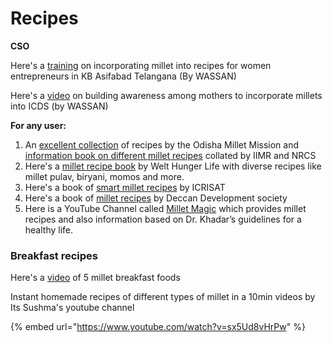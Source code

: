 # Recipes



**CSO**



Here's a [training](https://www.youtube.com/watch?v=A0-xBiI4hck\&embeds\_euri=https%3A%2F%2Fmail.google.com%2F\&embeds\_origin=https%3A%2F%2Fmail.google.com\&source\_ve\_path=Mjg2NjY\&feature=emb\_logo) on incorporating millet into recipes for women entrepreneurs in KB Asifabad Telangana (By WASSAN)

Here's a [video](https://www.youtube.com/watch?v=A0-xBiI4hck\&embeds\_euri=https%3A%2F%2Fmail.google.com%2F\&embeds\_origin=https%3A%2F%2Fmail.google.com\&source\_ve\_path=Mjg2NjY\&feature=emb\_logo) on building awareness among mothers to incorporate millets into ICDS  (by WASSAN)



**For any user:**&#x20;

1. An [excellent collection](https://milletsodisha.com/recipe) of recipes by the Odisha Millet Mission and [information book on different millet recipes](https://www.millets.res.in/m\_recipes/Millets\_Recipes-A\_Healthy\_choice.pdf) collated by IIMR and NRCS
2. Here's a [millet recipe book](https://drive.google.com/file/d/1YxRbeVNUQ5\_CNJ7W2-RTrdHGoH319fN-/view) by Welt Hunger Life with diverse recipes like millet pulav, biryani, momos and more.
3. Here's a book of [smart millet recipes](https://drive.google.com/file/d/1yhcNnvk1PFwcGEMlMWXkPcb2Iykyj2sr/view) by ICRISAT
4. Here's a book of [millet recipes](https://drive.google.com/file/d/1CuwNgXnqRAlezSk3HFjIQ7ZLV5PAoZDB/view?usp=sharing) by Deccan Development society
5. Here is a YouTube Channel called [Millet Magic](https://www.youtube.com/channel/UCBrHICLFeM9Sv7JJHZXV3yg) which provides millet recipes and also information based on Dr. Khadar’s guidelines for a healthy life.

### Breakfast recipes

Here's a [video](https://www.youtube.com/watch?v=fFBhrkx3ws0) of 5 millet breakfast foods

Instant homemade recipes of different types of millet in a 10min videos by Its Sushma's youtube channel

{% embed url="https://www.youtube.com/watch?v=sx5Ud8vHrPw" %}
